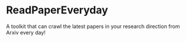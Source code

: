 # ReadPaperEveryday
A toolkit that can crawl the latest papers in your research direction from Arxiv every day!
